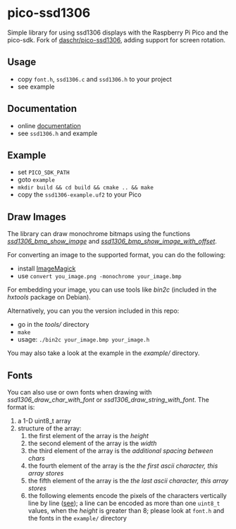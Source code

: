 # pico-ssd1306
Simple library for using ssd1306 displays with the Raspberry Pi Pico and the pico-sdk.
Fork of [daschr/pico-ssd1306](https://github.com/daschr/pico-ssd1306/), adding support for screen rotation.

## Usage
* copy `font.h`, `ssd1306.c` and `ssd1306.h` to your project 
* see example

## Documentation
* online [documentation](https://daschr.github.io/pico-ssd1306/)
* see `ssd1306.h` and example

## Example
* set `PICO_SDK_PATH`
* goto `example`
* `mkdir build && cd build && cmake .. && make`
* copy the `ssd1306-example.uf2` to your Pico

## Draw Images
The library can draw monochrome bitmaps using the functions [*ssd1306_bmp_show_image*](https://daschr.github.io/pico-ssd1306/ssd1306_8h.html#a89d1f4edb34d5860df01a62512cc3949) and [*ssd1306_bmp_show_image_with_offset*](https://daschr.github.io/pico-ssd1306/ssd1306_8h.html#a1624a5ea20392d5614b84094e94160b0).

For converting an image to the supported format, you can do the following:

* install [ImageMagick](https://imagemagick.org/)
* use `convert you_image.png -monochrome your_image.bmp`

For embedding your image, you can use tools like *bin2c* (included in the *hxtools* package on Debian).

Alternatively, you can you the version included in this repo:

* go in the *tools/* directory
* `make`
* usage: `./bin2c your_image.bmp your_image.h`

You may also take a look at the example in the *example/* directory.

## Fonts

You can also use or own fonts when drawing with *ssd1306_draw_char_with_font* or *ssd1306_draw_string_with_font*.
The format is:
 1. a 1-D uint8_t array
 2. structure of the array:
    1. the first element of the array is the *height*
    2. the second element of the array is the *width*
    3. the third element of the array is the *additional spacing between chars*
    4. the fourth element of the array is the *the first ascii character, this array stores*
    5. the fifth element of the array is the *the last ascii character, this array stores*
    6. the following elements encode the pixels of the characters vertically line by line ([see](https://jared.geek.nz/2014/jan/custom-fonts-for-microcontrollers#drawing-fonts)); a line can be encoded as more than one `uint8_t` values, when the *height* is greater than 8;
please look at `font.h` and the fonts in the `example/` directory
